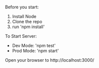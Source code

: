 Before you start:

1. Install Node
2. Clone the repo
3. run 'npm install'

To Start Server:  
- Dev Mode: 'npm test'  
- Prod Mode: 'npm start'

Open your browser to http://localhost:3000/

